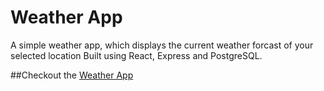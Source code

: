 # Weather App

A simple weather app, which displays the current weather forcast of your selected location
Built using React, Express and PostgreSQL.

##Checkout the [Weather App](https://weather-app-aas-2019.herokuapp.com/)
